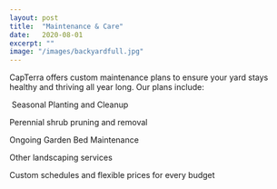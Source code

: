 ```yaml
---
layout: post
title:  "Maintenance & Care"
date:   2020-08-01
excerpt: ""
image: "/images/backyardfull.jpg"
---
```


CapTerra offers custom maintenance plans to ensure your yard stays healthy and thriving all year long. Our plans include: 
 

<p><a href="{{ "/images/frontgardenfull.jpg" | absolute_url }}" data-lightbox="maintenance" data-title="Maintenance & Care"><z class="image left"><img src="{{"/images/frontgarden.jpg" | absolute_url }}" alt="" /></z></a>
Seasonal Planting and Cleanup</p><p>
Perennial shrub pruning and removal</p><p>
Ongoing Garden Bed Maintenance</p><p>
Other landscaping services</p><p>
Custom schedules and flexible prices for every budget<a href="{{ "/images/treefull.jpg" | absolute_url }}" data-lightbox="maintenance" data-title="big ol tree"></a></p>   
<p style="clear:both;"></p>

